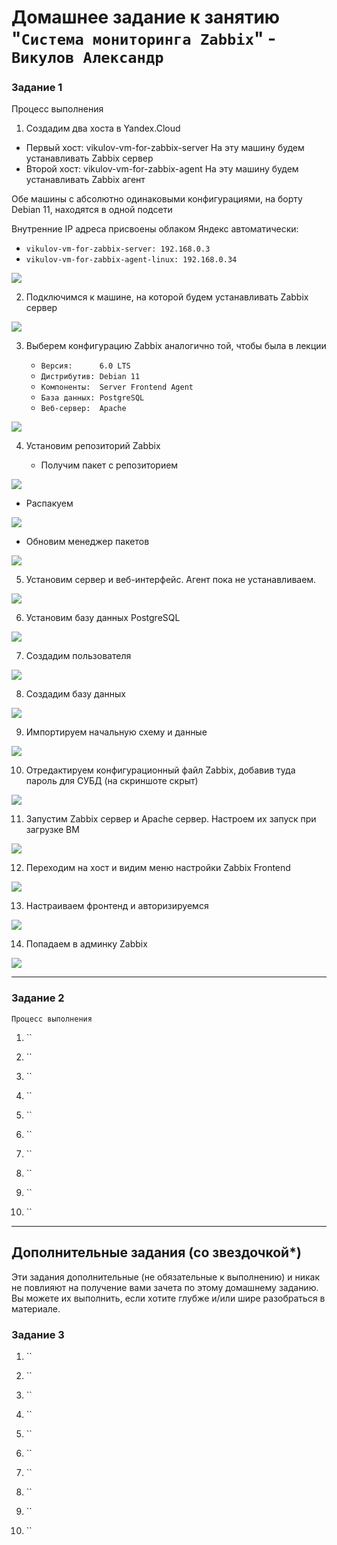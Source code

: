 # Домашнее задание к занятию "`Система мониторинга Zabbix`" - `Викулов Александр`

### Задание 1

Процесс выполнения

1. Создадим два хоста в Yandex.Cloud

  * Первый хост: vikulov-vm-for-zabbix-server
    На эту машину будем устанавливать Zabbix сервер
  * Второй хост: vikulov-vm-for-zabbix-agent
    На эту машину будем устанавливать Zabbix агент
    
  Обе машины с абсолютно одинаковыми конфигурациями, на борту Debian 11, находятся в одной подсети
  
  Внутренние IP адреса присвоены облаком Яндекс автоматически:
  
  * `vikulov-vm-for-zabbix-server: 192.168.0.3`
  * `vikulov-vm-for-zabbix-agent-linux: 192.168.0.34`
  
  <p></p>
  <kbd> 
    <img src="https://github.com/AleksandrVikulov/08-02-zabbix-part-01/blob/master/img/task01-img01.png">
  </kbd>
  <p></p> 

2. Подключимся к машине, на которой будем устанавливать Zabbix сервер

  <p></p>
  <kbd> 
    <img src="https://github.com/AleksandrVikulov/08-02-zabbix-part-01/blob/master/img/task01-img02.png">
  </kbd>
  <p></p> 

3. Выберем конфигурацию Zabbix аналогично той, чтобы была в лекции

   * `Версия:      6.0 LTS`
   * `Дистрибутив: Debian 11`
   * `Компоненты:  Server Frontend Agent`
   * `База данных: PostgreSQL`
   * `Веб-сервер:  Apache`
  
  <p></p> 
  <kbd> 
    <img src="https://github.com/AleksandrVikulov/08-02-zabbix-part-01/blob/master/img/task01-img03.png">
  </kbd>
  <p></p> 

4. Установим репозиторий Zabbix

   * Получим пакет с репозиторием
  
  <p></p>
  <kbd> 
    <img src="https://github.com/AleksandrVikulov/08-02-zabbix-part-01/blob/master/img/task01-img04-1.png">
  </kbd>
  <p></p> 
   
   * Распакуем
  
  <p></p>
  <kbd> 
    <img src="https://github.com/AleksandrVikulov/08-02-zabbix-part-01/blob/master/img/task01-img04-2.png">
  </kbd> 
  <p></p>
   
   * Обновим менеджер пакетов
  
  <p></p>
  <kbd>
    <img src="https://github.com/AleksandrVikulov/08-02-zabbix-part-01/blob/master/img/task01-img04-3.png">
  </kbd>
  <p></p>

5. Установим сервер и веб-интерфейс. Агент пока не устанавливаем.

  <p></p>
  <kbd> 
    <img src="https://github.com/AleksandrVikulov/08-02-zabbix-part-01/blob/master/img/task01-img05.png">
  </kbd>
  <p></p>

6. Установим базу данных PostgreSQL

  <p></p>
  <kbd>
    <img src="https://github.com/AleksandrVikulov/08-02-zabbix-part-01/blob/master//img/task01-img06.png">
  </kbd>
  <p></p>

7. Создадим пользователя

  <p></p>
  <kbd>
    <img src="https://github.com/AleksandrVikulov/08-02-zabbix-part-01/blob/master//img/task01-img07.png">
  </kbd>
  <p></p>

8. Создадим базу данных

  <p></p>
  <kbd>
    <img src="https://github.com/AleksandrVikulov/08-02-zabbix-part-01/blob/master/img/task01-img08.png">
  </kbd>
  <p></p>

9. Импортируем начальную схему и данные

  <p></p>
  <kbd>
    <img src="https://github.com/AleksandrVikulov/08-02-zabbix-part-01/blob/master/img/task01-img09.png">
  </kbd>
  <p></p>

10. Отредактируем конфигурационный файл Zabbix, добавив туда пароль для СУБД (на скриншоте скрыт)

  <p></p>
  <kbd>
    <img src="https://github.com/AleksandrVikulov/08-02-zabbix-part-01/blob/master/img/task01-img10.png">
  </kbd>
  <p></p>
  
11. Запустим Zabbix сервер и Apache сервер. Настроем их запуск при загрузке ВМ

  <p></p>
  <kbd>
    <img src="https://github.com/AleksandrVikulov/08-02-zabbix-part-01/blob/master/img/task01-img11.png">
  </kbd>
  <p></p>
  
12. Переходим на хост и видим меню настройки Zabbix Frontend

  <p></p>
  <kbd>
    <img src="https://github.com/AleksandrVikulov/08-02-zabbix-part-01/blob/master/img/task01-img12.png">
  </kbd>
  <p></p>

13. Настраиваем фронтенд и авторизируемся

  <p></p>
  <kbd>
    <img src="https://github.com/AleksandrVikulov/08-02-zabbix-part-01/blob/master/img/task01-img13.png">
  </kbd>
  <p></p>

14. Попадаем в админку Zabbix

  <p></p>
  <kbd>
    <img src="https://github.com/AleksandrVikulov/08-02-zabbix-part-01/blob/master/img/task01-img14.png">
  </kbd>
  <p></p>
    
---

<p></p>

### Задание 2

`Процесс выполнения`

1. ``

2. ``

3. ``

4. ``

5. ``

6. ``

7. ``

8. ``

9. ``

10. ``

---
## Дополнительные задания (со звездочкой*)

Эти задания дополнительные (не обязательные к выполнению) и никак не повлияют на получение вами зачета по этому домашнему заданию. Вы можете их выполнить, если хотите глубже и/или шире разобраться в материале.

### Задание 3

1. ``

2. ``

3. ``

4. ``

5. ``

6. ``

7. ``

8. ``

9. ``

10. ``

